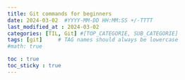 ```yaml
---
title: Git commands for beginners
date: 2024-03-02  #YYYY-MM-DD HH:MM:SS +/-TTTT
last_modified_at : 2024-03-02
categories: [TIL, Git] #[TOP_CATEGORIE, SUB_CATEGORIE]
tags: [git]     # TAG names should always be lowercase
#math: true

toc : true
toc_sticky : true
---
```











